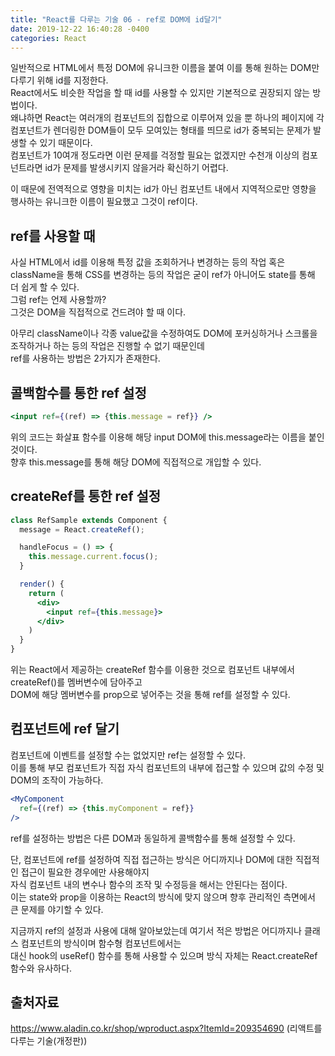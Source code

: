 ```yaml
---
title: "React를 다루는 기술 06 - ref로 DOM에 id달기"
date: 2019-12-22 16:40:28 -0400
categories: React 
---
```


일반적으로 HTML에서 특정 DOM에 유니크한 이름을 붙여 이를 통해 원하는 DOM만 다루기 위해 id를 지정한다.  
React에서도 비슷한 작업을 할 때 id를 사용할 수 있지만 기본적으로 권장되지 않는 방법이다.  
왜냐하면 React는 여러개의 컴포넌트의 집합으로 이루어져 있을 뿐 하나의 페이지에 각 컴포넌트가 렌더링한 DOM들이 모두 모여있는 형태를 띄므로 id가 중복되는 문제가 발생할 수 있기 때문이다.  
컴포넌트가 10여개 정도라면 이런 문제를 걱정할 필요는 없겠지만 수천개 이상의 컴포넌트라면 id가 문제를 발생시키지 않을거라 확신하기 어렵다.  

이 때문에 전역적으로 영향을 미치는 id가 아닌 컴포넌트 내에서 지역적으로만 영향을 행사하는 유니크한 이름이 필요했고 그것이 ref이다.  

ref를 사용할 때
------------------------------
사실 HTML에서 id를 이용해 특정 값을 조회하거나 변경하는 등의 작업 혹은 className을 통해 CSS를 변경하는 등의 작업은 굳이 ref가 아니어도 state를 통해 더 쉽게 할 수 있다.  
그럼 ref는 언제 사용할까?  
그것은 DOM을 직접적으로 건드려야 할 때 이다.  

아무리 className이나 각종 value값을 수정하여도 DOM에 포커싱하거나 스크롤을 조작하거나 하는 등의 작업은 진행할 수 없기 때문인데  
ref를 사용하는 방법은 2가지가 존재한다.  

콜백함수를 통한 ref 설정
----------------------------------

```jsx
<input ref={(ref) => {this.message = ref}} />
```

위의 코드는 화살표 함수를 이용해 해당 input DOM에 this.message라는 이름을 붙인 것이다.  
향후 this.message를 통해 해당 DOM에 직접적으로 개입할 수 있다.  

createRef를 통한 ref 설정
-----------------------------------
```jsx
class RefSample extends Component {
  message = React.createRef();

  handleFocus = () => {
    this.message.current.focus();
  }

  render() {
    return (
      <div>
        <input ref={this.message}>
      </div>
    )
  }
}
```
위는 React에서 제공하는 createRef 함수를 이용한 것으로 컴포넌트 내부에서 createRef()를 멤버변수에 담아주고  
DOM에 해당 멤버변수를 prop으로 넣어주는 것을 통해 ref를 설정할 수 있다.  

컴포넌트에 ref 달기
----------------------------------
컴포넌트에 이벤트를 설정할 수는 없었지만 ref는 설정할 수 있다.  
이를 통해 부모 컴포넌트가 직접 자식 컴포넌트의 내부에 접근할 수 있으며 값의 수정 및 DOM의 조작이 가능하다.  

```jsx
<MyComponent
  ref={(ref) => {this.myComponent = ref}}
/>
```
ref를 설정하는 방법은 다른 DOM과 동일하게 콜백함수를 통해 설정할 수 있다.  

단, 컴포넌트에 ref를 설정하여 직접 접근하는 방식은 어디까지나 DOM에 대한 직접적인 접근이 필요한 경우에만 사용해야지  
자식 컴포넌트 내의 변수나 함수의 조작 및 수정등을 해서는 안된다는 점이다.  
이는 state와 prop을 이용하는 React의 방식에 맞지 않으며 향후 관리적인 측면에서 큰 문제를 야기할 수 있다.  


지금까지 ref의 설정과 사용에 대해 알아보았는데 여기서 적은 방법은 어디까지나 클래스 컴포넌트의 방식이며 함수형 컴포넌트에서는  
대신 hook의 useRef() 함수를 통해 사용할 수 있으며 방식 자체는 React.createRef 함수와 유사하다.  


출처자료  
---------------------------------------
https://www.aladin.co.kr/shop/wproduct.aspx?ItemId=209354690 (리액트를 다루는 기술(개정판))
